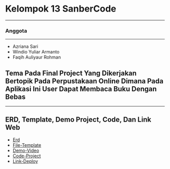 # Kelompok 13 SanberCode
***
### Anggota
---
* Azriana Sari
* Windio Yuliar Armanto
* Faqih Auliyaur Rohman


## Tema Pada Final Project Yang Dikerjakan Bertopik Pada Perpustakaan Online Dimana Pada Aplikasi Ini User Dapat Membaca Buku Dengan Bebas

***

## ERD, Template, Demo Project, Code, Dan Link Web
* [Erd](https://drive.google.com/file/d/1A3MYIK8E208iT_UPc60O9aHRckR7D_lq/view)
* [File-Template](https://themewagon.com/themes/free-bootstrap-4-html-5-admin-dashboard-template-material-able/)
* [Demo-Video](#)
* [Code-Project](https://gitlab.com/faqihrra/kelompok-13-final-project)
* [Link-Deploy](#)
